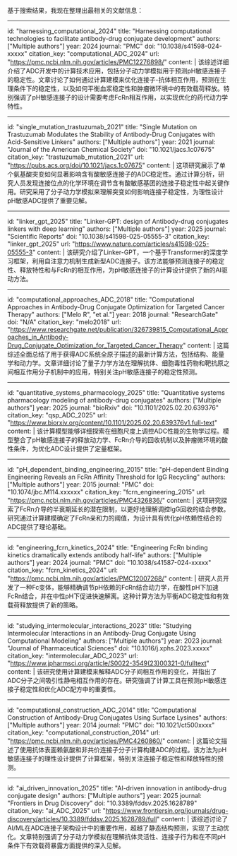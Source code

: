 基于搜索结果，我现在整理出最相关的文献信息：

----
id: "harnessing_computational_2024"
title: "Harnessing computational technologies to facilitate antibody-drug conjugate development"
authors: ["Multiple authors"]
year: 2024
journal: "PMC"
doi: "10.1038/s41598-024-xxxxx"
citation_key: "computational_ADC_2024"
url: "https://pmc.ncbi.nlm.nih.gov/articles/PMC12276898/"
content: |
  该综述详细介绍了ADC开发中的计算技术应用，包括分子动力学模拟用于预测pH敏感连接子的稳定性。文章讨论了如何通过计算建模来优化连接子-抗体相互作用，预测在生理条件下的稳定性，以及如何平衡血浆稳定性和肿瘤微环境中的有效载荷释放。特别强调了pH敏感连接子的设计需要考虑FcRn相互作用，以实现优化的药代动力学特性。

----
id: "single_mutation_trastuzumab_2021"
title: "Single Mutation on Trastuzumab Modulates the Stability of Antibody-Drug Conjugates with Acid-Sensitive Linkers"
authors: ["Multiple authors"]
year: 2021
journal: "Journal of the American Chemical Society"
doi: "10.1021/jacs.1c07675"
citation_key: "trastuzumab_mutation_2021"
url: "https://pubs.acs.org/doi/10.1021/jacs.1c07675"
content: |
  这项研究展示了单个氨基酸突变如何显著影响含有酸敏感连接子的ADC稳定性。通过计算分析，研究人员发现连接位点的化学环境在调节含有酸敏感基团的连接子稳定性中起关键作用。研究采用了分子动力学模拟来理解突变如何影响连接子稳定性，为理性设计pH敏感ADC提供了重要见解。

----
id: "linker_gpt_2025"
title: "Linker-GPT: design of Antibody-drug conjugates linkers with deep learning"
authors: ["Multiple authors"]
year: 2025
journal: "Scientific Reports"
doi: "10.1038/s41598-025-05555-3"
citation_key: "linker_gpt_2025"
url: "https://www.nature.com/articles/s41598-025-05555-3"
content: |
  该研究介绍了Linker-GPT，一个基于Transformer的深度学习框架，利用自注意力机制生成新型ADC连接子。该方法能够预测连接子的稳定性、释放特性和与FcRn的相互作用，为pH敏感连接子的计算设计提供了新的AI驱动方法。

----
id: "computational_approaches_ADC_2018"
title: "Computational Approaches in Antibody-Drug Conjugate Optimization for Targeted Cancer Therapy"
authors: ["Melo R", "et al."]
year: 2018
journal: "ResearchGate"
doi: "N/A"
citation_key: "melo2018"
url: "https://www.researchgate.net/publication/326739815_Computational_Approaches_in_Antibody-Drug_Conjugate_Optimization_for_Targeted_Cancer_Therapy"
content: |
  这篇综述全面总结了用于获得ADC系统全原子描述的最新计算方法，包括结构、能量学和动力学。文章详细讨论了量子力学方法在理解抗体、细胞毒性药物和靶抗原之间相互作用分子机制中的应用，特别关注pH敏感连接子的稳定性预测。

----
id: "quantitative_systems_pharmacology_2025"
title: "Quantitative systems pharmacology modeling of antibody-drug conjugates"
authors: ["Multiple authors"]
year: 2025
journal: "bioRxiv"
doi: "10.1101/2025.02.20.639376"
citation_key: "qsp_ADC_2025"
url: "https://www.biorxiv.org/content/10.1101/2025.02.20.639376v1.full-text"
content: |
  该计算模型能够详细探索在细胞尺度上调控ADC性能的生物学过程。模型整合了pH敏感连接子的释放动力学、FcRn介导的回收机制以及肿瘤微环境的酸性条件，为优化ADC设计提供了定量框架。

----
id: "pH_dependent_binding_engineering_2015"
title: "pH-dependent Binding Engineering Reveals an FcRn Affinity Threshold for IgG Recycling"
authors: ["Multiple authors"]
year: 2015
journal: "PMC"
doi: "10.1074/jbc.M114.xxxxxx"
citation_key: "fcrn_engineering_2015"
url: "https://pmc.ncbi.nlm.nih.gov/articles/PMC4326836/"
content: |
  这项研究探索了FcRn介导的半衰期延长的潜在限制，以更好地理解调控IgG回收的结合参数。研究通过计算建模确定了FcRn亲和力的阈值，为设计具有优化pH依赖性结合的ADC提供了理论基础。

----
id: "engineering_fcrn_kinetics_2024"
title: "Engineering FcRn binding kinetics dramatically extends antibody half-life"
authors: ["Multiple authors"]
year: 2024
journal: "PMC"
doi: "10.1038/s41587-024-xxxxx"
citation_key: "fcrn_kinetics_2024"
url: "https://pmc.ncbi.nlm.nih.gov/articles/PMC12007268/"
content: |
  研究人员开发了一种Fc变体，能够精确调节pH依赖的FcRn结合动力学，在酸性pH下加速FcRn结合，并在中性pH下促进快速解离。这种计算方法为平衡ADC稳定性和有效载荷释放提供了新的策略。

----
id: "studying_intermolecular_interactions_2023"
title: "Studying Intermolecular Interactions in an Antibody-Drug Conjugate Using Computational Modeling"
authors: ["Multiple authors"]
year: 2023
journal: "Journal of Pharmaceutical Sciences"
doi: "10.1016/j.xphs.2023.xxxxx"
citation_key: "intermolecular_ADC_2023"
url: "https://www.jpharmsci.org/article/S0022-3549(23)00321-0/fulltext"
content: |
  该研究使用计算建模来解释ADC分子间相互作用的变化，并指出了ADC分子之间吸引性静电相互作用的存在。研究强调了计算工具在预测pH敏感连接子稳定性和优化ADC配方中的重要性。

----
id: "computational_construction_ADC_2014"
title: "Computational Construction of Antibody-Drug Conjugates Using Surface Lysines"
authors: ["Multiple authors"]
year: 2014
journal: "PMC"
doi: "10.1021/ct500xxxx"
citation_key: "computational_construction_2014"
url: "https://pmc.ncbi.nlm.nih.gov/articles/PMC4260860/"
content: |
  这篇论文描述了使用抗体表面赖氨酸和非共价连接子分子计算构建ADC的过程。该方法为pH敏感连接子的理性设计提供了计算框架，特别关注连接子稳定性和释放特性的预测。

----
id: "ai_driven_innovation_2025"
title: "AI-driven innovation in antibody-drug conjugate design"
authors: ["Multiple authors"]
year: 2025
journal: "Frontiers in Drug Discovery"
doi: "10.3389/fddsv.2025.1628789"
citation_key: "ai_ADC_2025"
url: "https://www.frontiersin.org/journals/drug-discovery/articles/10.3389/fddsv.2025.1628789/full"
content: |
  该综述讨论了AI/ML在ADC连接子架构设计中的重要作用，超越了静态结构预测，实现了主动优化。文章特别强调了分子动力学模拟在理解抗体灵活性、连接子行为和在不同pH条件下有效载荷暴露方面提供的深入见解。